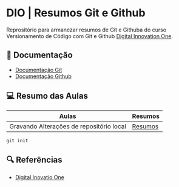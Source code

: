 
# DIO | Resumos Git e Github

Reprositório para armanezar resumos de Git e Githuba do curso Versionamento de Código com Git e Github [Digital Innovation One](https://www.dio.me/).

## 📄 Documentação
- [Documentação Git](https://git-scm.com/)
- [Documentação Github](https://docs.github.com/)

## 💻 Resumo das Aulas

| Aulas | Resumos |
|-------|---------|
| Gravando Alterações de repositório local | [Resumos]() |


```
git init
```

## 🔍 Referências
- [Digital Inovatio One](https://www.dio.me/)